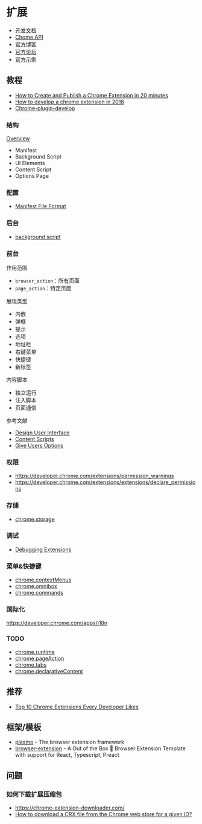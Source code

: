 扩展
========

- [开发文档](https://developer.chrome.com/home)
- [Chome API](https://developer.chrome.com/extensions/api_index)
- [官方博客](https://blog.chromium.org/)
- [官方论坛](https://groups.google.com/a/chromium.org/forum/#!forum/chromium-extensions)
- [官方示例](https://developer.chrome.com/extensions/samples)

## 教程

- [How to Create and Publish a Chrome Extension in 20 minutes](https://medium.freecodecamp.org/how-to-create-and-publish-a-chrome-extension-in-20-minutes-6dc8395d7153)
- [How to develop a chrome extension in 2018](https://usersnap.com/blog/develop-chrome-extension/)
- [Chrome-plugin-develop](https://www.yuque.com/artist/aori6e/brhggm)

### 结构

[Overview](https://developer.chrome.com/extensions/overview)

- Manifest
- Background Script
- UI Elements
- Content Script
- Options Page

### 配置

- [Manifest File Format](https://developer.chrome.com/extensions/manifest)

### 后台

- [background script](https://developer.chrome.com/background_pages)

### 前台

作用范围

- `browser_action`：所有页面
- `page_action`：特定页面

展现类型

- 内嵌
- 弹框
- 提示
- 选项
- 地址栏
- 右键菜单
- 快捷键
- 新标签

内容脚本

- 独立运行
- 注入脚本
- 页面通信

参考文献

- [Design User Interface](https://developer.chrome.com/extensions/user_interface)
- [Content Scripts](https://developer.chrome.com/extensions/content_scripts)
- [Give Users Options](https://developer.chrome.com/extensions/options)

### 权限

- https://developer.chrome.com/extensions/permission_warnings
- https://developer.chrome.com/extensions/extensions/declare_permissions

### 存储

- [chrome.storage](https://developer.chrome.com/apps/storage)

### 调试

- [Debugging Extensions](https://developer.chrome.com/apps/tut_debugging)

### 菜单&快捷键

- [chrome.contextMenus](https://developer.chrome.com/apps/contextMenus)
- [chrome.omnibox](https://developer.chrome.com/extensions/omnibox)
- [chrome.commands](https://developer.chrome.com/extensions/commands)

### 国际化

https://developer.chrome.com/apps/i18n

### TODO

- [chrome.runtime](https://developer.chrome.com/apps/runtime)
- [chrome.pageAction](https://developer.chrome.com/extensions/pageAction)
- [chrome.tabs](https://developer.chrome.com/extensions/tabs)
- [chrome.declarativeContent](https://developer.chrome.com/extensions/declarativeContent)

## 推荐

- [Top 10 Chrome Extensions Every Developer Likes](https://dev.to/shijiezhou/top-10-chrome-extensions-every-developer-likes-3ehk)

## 框架/模板

- [plasmo](https://github.com/PlasmoHQ/plasmo) - The browser extension framework
- [browser-extension](https://github.com/Debdut/browser-extension) - A Out of the Box 🎁 Browser Extension Template with support for React, Typescript, Preact

## 问题

### 如何下载扩展压缩包

- https://chrome-extension-downloader.com/
- [How to download a CRX file from the Chrome web store for a given ID?](https://stackoverflow.com/questions/7184793/how-to-download-a-crx-file-from-the-chrome-web-store-for-a-given-id)

